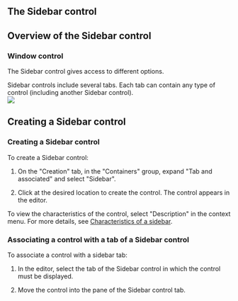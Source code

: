 


## The Sidebar control
			



<a name="NOTE1"></a>
<a name="NOTE1_1"></a>


## Overview of the Sidebar control
<a name="overview_the_sidebar_control_ELTTEXTE000103"></a>


### Window control
<a name="window_control_ELTPARAGRAPHE000011"></a>

The Sidebar control gives access to different options.

Sidebar controls include several tabs. Each tab can contain any type of control (including another Sidebar control).<br>![](https://doc.pcsoft.fr/en-US/images/image.awp?langid=3&name=boiteAoutils.gif)


<a name="NOTE2"></a>
<a name="NOTE2_1"></a>


## Creating a Sidebar control
<a name="creating_sidebar_control_ELTTEXTE000127"></a>


### Creating a Sidebar control
<a name="creating_sidebar_control_ELTPARAGRAPHE000024"></a>

To create a Sidebar control:

1. On the "Creation" tab, in the "Containers" group, expand "Tab and associated" and select "Sidebar".

2. Click at the desired location to create the control. The control appears in the editor.




To view the characteristics of the control, select "Description" in the context menu. For more details, see [Characteristics of a sidebar](../WDChamp/1013115.md).
<a name="NOTE2_2"></a>


### Associating a control with a tab of a Sidebar control
<a name="associating_control_with_tab_sidebar_control_ELTPARAGRAPHE000051"></a>

To associate a control with a sidebar tab:

1. In the editor, select the tab of the Sidebar control in which the control must be displayed.

2. Move the control into the pane of the Sidebar control tab.





